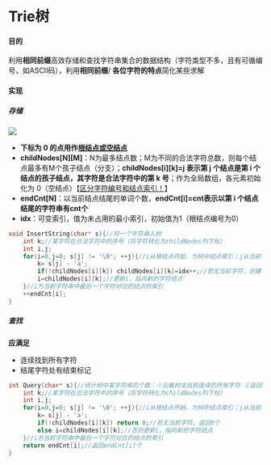 # Trie树



#### 目的

利用**相同前缀**高效存储和查找字符串集合的数据结构（字符类型不多，且有可循编号，如ASCII码），利用**相同前缀**/ **各位字符的特点**简化某些求解





#### 实现



##### 存储

![](D:\CAMPUS\编程相关专业课\算法\基础算法\0.mardown\images\image-20230118080358203.png)

- **下标为 0 的点用作<u>根结点或空结点</u>**
- **childNodes\[N\]\[M\]**：N为最多结点数；M为不同的合法字符总数，则每个结点最多有M个孩子结点（分支）；**childNodes\[i\]\[k\]=j 表示第 j 个结点是第 i 个结点的孩子结点，其字符是合法字符中的第 k 号**；作为全局数组，各元素初始化为 0（空结点）【<u>区分字符编号和结点索引！</u>】
- **endCnt[N]**：以当前结点结尾的单词个数，**endCnt[i]=cnt表示以第 i 个结点结尾的字符串有cnt个**
- **idx**：可变索引，值为未占用的最小索引，初始值为1（根结点编号为0）



```c++
void InsertString(char* s){//将一个字符串入树
    int k;//某字符在合法字符中的序号（将字符转化为childNodes列下标）
    int i,j;
    for(i=0,j=0; s[j] != '\0'; ++j){//i从根结点开始，为树中结点索引；j从当前字符串第一个字符开始，为字符串中字符索引
        k= s[j] - 'a';
        if(!childNodes[i][k]) childNodes[i][k]=idx++;//若无当前字符，创建字符结点
        i=childNodes[i][k];//更新i，指向新的字符结点
    }//i为当前字符串中最后一个字符对应的结点的索引
    ++endCnt[i];
}
```





##### 查找

**应满足**

- 连续找到所有字符
- 结尾字符处有结束标记



```c++
int Query(char* s){//统计树中某字符串的个数：①沿着树支找到连续的所有字符 ②返回最后一个字符的endCnt
    int k;//某字符在合法字符中的序号（将字符转化为childNodes列下标）
    int i,j;
    for(i=0,j=0; s[j] != '\0'; ++j){//i从根结点开始，为树中结点索引；j从当前字符串第一个字符开始，为字符串中字符索引
        k= s[j] - 'a';
        if(!childNodes[i][k]) return 0;//若无当前字符，返回0个
        else i=childNodes[i][k];//否则更新i，指向新的字符结点
    }//i为当前字符串中最后一个字符对应的结点的索引
    return endCnt[i];//返回endCnt[i]个
}
```

